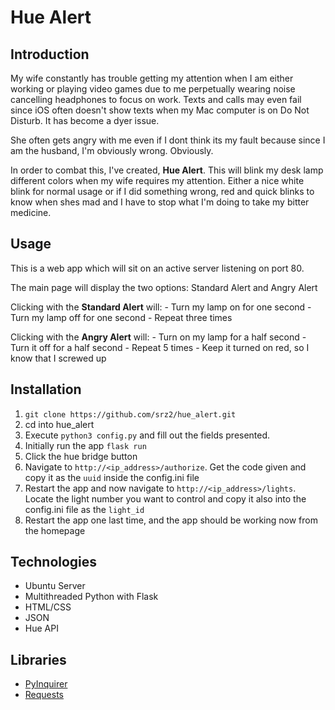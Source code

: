 Hue Alert
=========

## Introduction

My wife constantly has trouble getting my attention when I am either working or
playing video games due to me perpetually wearing noise cancelling headphones to focus
on work. Texts and calls may even fail since iOS often doesn't show texts when my Mac
computer is on Do Not Disturb. It has become a dyer issue.

She often gets angry with me even if I dont think its my fault because since I am the
husband, I'm obviously wrong. Obviously.

In order to combat this, I've created, **Hue Alert**. This will blink my desk lamp
different colors when my wife requires my attention. Either a nice white blink for
normal usage or if I did something wrong, red and quick blinks to know when shes mad
and I have to stop what I'm doing to take my bitter medicine.

## Usage

This is a web app which will sit on an active server listening on port 80.

The main page will display the two options: Standard Alert and Angry Alert

Clicking with the **Standard Alert** will:
    - Turn my lamp on for one second
    - Turn my lamp off for one second
    - Repeat three times

Clicking with the **Angry Alert** will:
    - Turn on my lamp for a half second
    - Turn it off for a half second
    - Repeat 5 times
    - Keep it turned on red, so I know that I screwed up

## Installation

1) `git clone https://github.com/srz2/hue_alert.git`
2) cd into hue_alert
3) Execute `python3 config.py` and fill out the fields presented.
4) Initially run the app `flask run`
5) Click the hue bridge button
6) Navigate to `http://<ip_address>/authorize`. Get the code given and copy it as the 
   `uuid` inside the config.ini file
7) Restart the app and now navigate to `http://<ip_address>/lights`. Locate the light
   number you want to control and copy it also into the config.ini file as the
   `light_id`
8) Restart the app one last time, and the app should be working now from the homepage


## Technologies

- Ubuntu Server
- Multithreaded Python with Flask
- HTML/CSS
- JSON
- Hue API

## Libraries

- [PyInquirer](https://github.com/CITGuru/PyInquirer)
- [Requests](https://github.com/psf/requests)